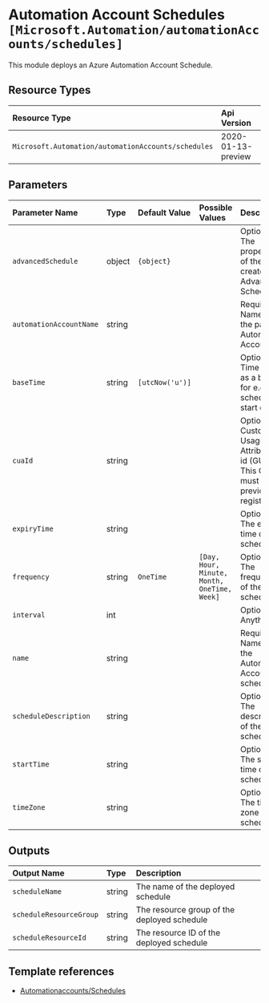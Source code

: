 # Automation Account Schedules `[Microsoft.Automation/automationAccounts/schedules]`

This module deploys an Azure Automation Account Schedule.

## Resource Types

| Resource Type | Api Version |
| :-- | :-- |
| `Microsoft.Automation/automationAccounts/schedules` | 2020-01-13-preview |

## Parameters

| Parameter Name | Type | Default Value | Possible Values | Description |
| :-- | :-- | :-- | :-- | :-- |
| `advancedSchedule` | object | `{object}` |  | Optional. The properties of the create Advanced Schedule. |
| `automationAccountName` | string |  |  | Required. Name of the parent Automation Account. |
| `baseTime` | string | `[utcNow('u')]` |  | Optional. Time used as a basis for e.g. the schedule start date. |
| `cuaId` | string |  |  | Optional. Customer Usage Attribution id (GUID). This GUID must be previously registered. |
| `expiryTime` | string |  |  | Optional. The end time of the schedule. |
| `frequency` | string | `OneTime` | `[Day, Hour, Minute, Month, OneTime, Week]` | Optional. The frequency of the schedule. |
| `interval` | int |  |  | Optional. Anything |
| `name` | string |  |  | Required. Name of the Automation Account schedule. |
| `scheduleDescription` | string |  |  | Optional. The description of the schedule. |
| `startTime` | string |  |  | Optional. The start time of the schedule. |
| `timeZone` | string |  |  | Optional. The time zone of the schedule. |

## Outputs

| Output Name | Type | Description |
| :-- | :-- | :-- |
| `scheduleName` | string | The name of the deployed schedule |
| `scheduleResourceGroup` | string | The resource group of the deployed schedule |
| `scheduleResourceId` | string | The resource ID of the deployed schedule |

## Template references

- [Automationaccounts/Schedules](https://docs.microsoft.com/en-us/azure/templates/Microsoft.Automation/2020-01-13-preview/automationAccounts/schedules)

